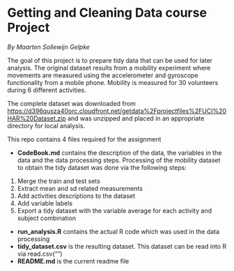 # Getting and Cleaning Data course Project
*By Maarten Sollewijn Gelpke*

The goal of this project is to prepare tidy data that can be used for later analysis.
The original dataset results from a mobility experiment where movements are measured using the accelerometer and gyroscope functionality from a mobile phone. Mobility is measured for 30 volunteers during 6 different activities.

The complete dataset was downloaded from https://d396qusza40orc.cloudfront.net/getdata%2Fprojectfiles%2FUCI%20HAR%20Dataset.zip and was unzipped and placed in an appropriate directory for local analysis.

This repo contains 4 files required for the assignment
- **CodeBook.md** contains the description of the data, the variables in the data and the data  processing steps. Processing of the mobility dataset to obtain the tidy dataset was done via the following steps:
1. Merge the train and test sets
2. Extract mean and sd related measurements
3. Add activities descriptions to the dataset
4. Add variable labels
5. Export a tidy dataset with the variable average for each activity and subject combination
- **run_analysis.R** contains the actual R code which was used in the data processing
- **tidy_dataset.csv** is the resulting dataset. This dataset can be read into R via read.csv(“”)
- **README.md** is the current readme file


